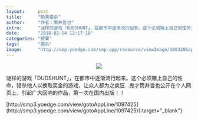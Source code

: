 ```yaml
---
layout:     post
title:      "颤栗猎杀"
author:     "作者：筒井哲也"
intro:      "谜样的游戏「DUDSHUNT」，在都市中逐渐流行起来。这个必须赌上自己的性命，猎杀他人以换取奖金的游戏，让众人都为之疯狂…鬼才筒井哲也公开在个人网页上，引起广大回响的作品，第一次在国内出版！！"
date:       "2018-02-14 12:17:18"
categories: "颤栗"
tags:       "猎杀"
image:      "http://smp.yoedge.com/smp-app/resource/viewImage/1003286appline.png"
---
```

<div style="text-align: center">
<p><img src="http://smp.yoedge.com/smp-app/resource/viewImage/1003286appline.png"/></p>
</div>
<p class="post-meta">
<span>谜样的游戏「DUDSHUNT」，在都市中逐渐流行起来。这个必须赌上自己的性命，猎杀他人以换取奖金的游戏，让众人都为之疯狂…鬼才筒井哲也公开在个人网页上，引起广大回响的作品，第一次在国内出版！！</span>
</p>
[http://smp3.yoedge.com/view/gotoAppLine/1097425](http://smp3.yoedge.com/view/gotoAppLine/1097425){:target="_blank"}


